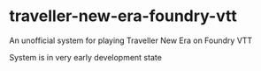 # traveller-new-era-foundry-vtt
An unofficial system for playing Traveller New Era on Foundry VTT

System is in very early development state
